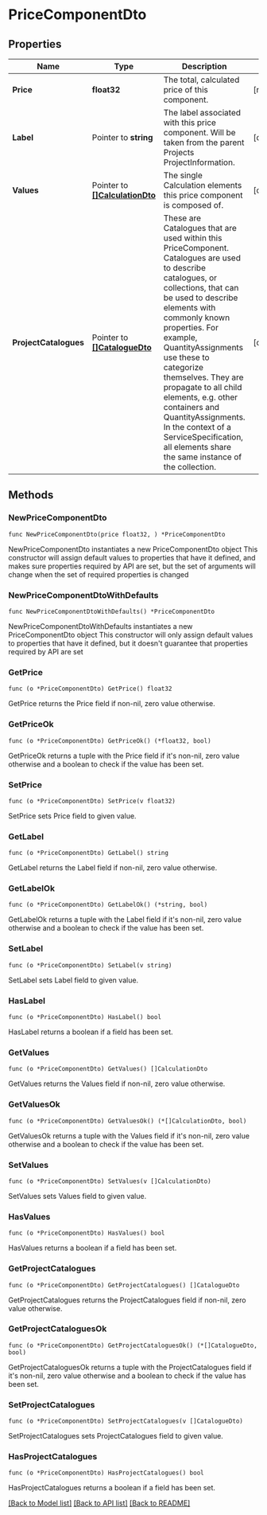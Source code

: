# PriceComponentDto

## Properties

Name | Type | Description | Notes
------------ | ------------- | ------------- | -------------
**Price** | **float32** | The total, calculated price of this component. | [readonly] 
**Label** | Pointer to **string** | The label associated with this price component. Will be taken from the parent Projects ProjectInformation. | [optional] 
**Values** | Pointer to [**[]CalculationDto**](CalculationDto.md) | The single Calculation elements this price component is composed of. | [optional] 
**ProjectCatalogues** | Pointer to [**[]CatalogueDto**](CatalogueDto.md) | These are Catalogues that are used within this PriceComponent. Catalogues are used to describe catalogues, or collections, that can be used to describe elements with commonly known properties. For example, QuantityAssignments use these to categorize themselves. They are propagate to all child elements, e.g. other containers and QuantityAssignments. In the context of a ServiceSpecification, all elements share the same instance of the collection. | [optional] 

## Methods

### NewPriceComponentDto

`func NewPriceComponentDto(price float32, ) *PriceComponentDto`

NewPriceComponentDto instantiates a new PriceComponentDto object
This constructor will assign default values to properties that have it defined,
and makes sure properties required by API are set, but the set of arguments
will change when the set of required properties is changed

### NewPriceComponentDtoWithDefaults

`func NewPriceComponentDtoWithDefaults() *PriceComponentDto`

NewPriceComponentDtoWithDefaults instantiates a new PriceComponentDto object
This constructor will only assign default values to properties that have it defined,
but it doesn't guarantee that properties required by API are set

### GetPrice

`func (o *PriceComponentDto) GetPrice() float32`

GetPrice returns the Price field if non-nil, zero value otherwise.

### GetPriceOk

`func (o *PriceComponentDto) GetPriceOk() (*float32, bool)`

GetPriceOk returns a tuple with the Price field if it's non-nil, zero value otherwise
and a boolean to check if the value has been set.

### SetPrice

`func (o *PriceComponentDto) SetPrice(v float32)`

SetPrice sets Price field to given value.


### GetLabel

`func (o *PriceComponentDto) GetLabel() string`

GetLabel returns the Label field if non-nil, zero value otherwise.

### GetLabelOk

`func (o *PriceComponentDto) GetLabelOk() (*string, bool)`

GetLabelOk returns a tuple with the Label field if it's non-nil, zero value otherwise
and a boolean to check if the value has been set.

### SetLabel

`func (o *PriceComponentDto) SetLabel(v string)`

SetLabel sets Label field to given value.

### HasLabel

`func (o *PriceComponentDto) HasLabel() bool`

HasLabel returns a boolean if a field has been set.

### GetValues

`func (o *PriceComponentDto) GetValues() []CalculationDto`

GetValues returns the Values field if non-nil, zero value otherwise.

### GetValuesOk

`func (o *PriceComponentDto) GetValuesOk() (*[]CalculationDto, bool)`

GetValuesOk returns a tuple with the Values field if it's non-nil, zero value otherwise
and a boolean to check if the value has been set.

### SetValues

`func (o *PriceComponentDto) SetValues(v []CalculationDto)`

SetValues sets Values field to given value.

### HasValues

`func (o *PriceComponentDto) HasValues() bool`

HasValues returns a boolean if a field has been set.

### GetProjectCatalogues

`func (o *PriceComponentDto) GetProjectCatalogues() []CatalogueDto`

GetProjectCatalogues returns the ProjectCatalogues field if non-nil, zero value otherwise.

### GetProjectCataloguesOk

`func (o *PriceComponentDto) GetProjectCataloguesOk() (*[]CatalogueDto, bool)`

GetProjectCataloguesOk returns a tuple with the ProjectCatalogues field if it's non-nil, zero value otherwise
and a boolean to check if the value has been set.

### SetProjectCatalogues

`func (o *PriceComponentDto) SetProjectCatalogues(v []CatalogueDto)`

SetProjectCatalogues sets ProjectCatalogues field to given value.

### HasProjectCatalogues

`func (o *PriceComponentDto) HasProjectCatalogues() bool`

HasProjectCatalogues returns a boolean if a field has been set.


[[Back to Model list]](../README.md#documentation-for-models) [[Back to API list]](../README.md#documentation-for-api-endpoints) [[Back to README]](../README.md)


